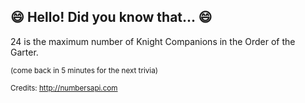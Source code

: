 ## :smile: Hello! Did you know that... :smile:
24 is the maximum number of Knight Companions in the Order of the Garter.

<sup>(come back in 5 minutes for the next trivia)</sup>


<sup>Credits: http://numbersapi.com</sup>
